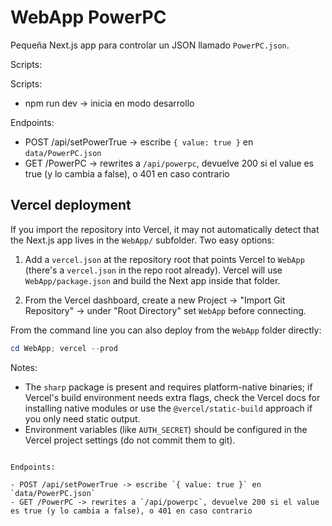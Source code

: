 # WebApp PowerPC

Pequeña Next.js app para controlar un JSON llamado `PowerPC.json`.

Scripts:

 
Scripts:

- npm run dev -> inicia en modo desarrollo

Endpoints:

- POST /api/setPowerTrue -> escribe `{ value: true }` en `data/PowerPC.json`
- GET /PowerPC -> rewrites a `/api/powerpc`, devuelve 200 si el value es true (y lo cambia a false), o 401 en caso contrario

Vercel deployment
-----------------

If you import the repository into Vercel, it may not automatically detect that the Next.js app lives in the `WebApp/` subfolder. Two easy options:

1) Add a `vercel.json` at the repository root that points Vercel to `WebApp` (there's a `vercel.json` in the repo root already). Vercel will use `WebApp/package.json` and build the Next app inside that folder.

2) From the Vercel dashboard, create a new Project -> "Import Git Repository" -> under "Root Directory" set `WebApp` before connecting.

From the command line you can also deploy from the `WebApp` folder directly:

```powershell
cd WebApp; vercel --prod
```

Notes:
- The `sharp` package is present and requires platform-native binaries; if Vercel's build environment needs extra flags, check the Vercel docs for installing native modules or use the `@vercel/static-build` approach if you only need static output.
- Environment variables (like `AUTH_SECRET`) should be configured in the Vercel project settings (do not commit them to git).

```

Endpoints:

- POST /api/setPowerTrue -> escribe `{ value: true }` en `data/PowerPC.json`
- GET /PowerPC -> rewrites a `/api/powerpc`, devuelve 200 si el value es true (y lo cambia a false), o 401 en caso contrario
